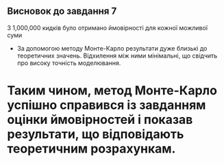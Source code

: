 ## Висновок до завдання 7

З 1,000,000 кидків було отримано ймовірності для кожної можливої суми

- За допомогою методу Монте-Карло результати дуже близькі до теоретичних значень. Відхилення між ними мінімальні, що свідчить про високу точність моделювання.

# Таким чином, метод Монте-Карло успішно справився із завданням оцінки ймовірностей і показав результати, що відповідають теоретичним розрахункам.